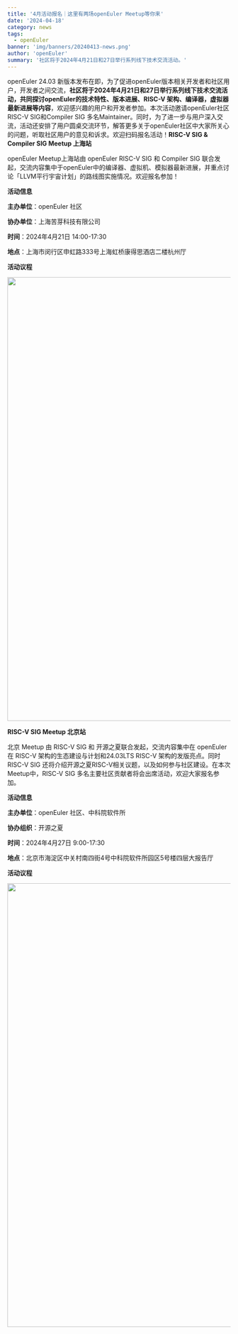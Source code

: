 ```yaml
---
title: '4月活动报名｜这里有两场openEuler Meetup等你来'
date: '2024-04-18'
category: news
tags:
  - openEuler
banner: 'img/banners/20240413-news.png'
author: 'openEuler'
summary: '社区将于2024年4月21日和27日举行系列线下技术交流活动。'
---
```




openEuler 24.03
新版本发布在即，为了促进openEuler版本相关开发者和社区用户，开发者之间交流，**社区将于2024年4月21日和27日举行系列线下技术交流活动，共同探讨openEuler的技术特性、版本进展、RISC-V
架构、编译器，虚拟器最新进展等内容**，欢迎感兴趣的用户和开发者参加。本次活动邀请openEuler社区RISC-V
SIG和Compiler SIG
多名Maintainer。同时，为了进一步与用户深入交流，活动还安排了用户圆桌交流环节，解答更多关于openEuler社区中大家所关心的问题，听取社区用户的意见和诉求。欢迎扫码报名活动！**RISC-V
SIG & Compiler SIG Meetup 上海站**

openEuler Meetup上海站由 openEuler RISC-V SIG 和 Compiler SIG
联合发起，交流内容集中于openEuler中的编译器、虚拟机、模拟器最新进展，并重点讨论「LLVM平行宇宙计划」的路线图实施情况。欢迎报名参加！

**活动信息**



**主办单位**：openEuler 社区

**协办单位**：上海苦芽科技有限公司

**时间**：2024年4月21日 14:00-17:30

**地点**：上海市闵行区申虹路333号上海虹桥康得思酒店二楼杭州厅

**活动议程**

<img src="./media/image3.png" width="1000" >

**RISC-V SIG Meetup 北京站**

北京 Meetup 由 RISC-V SIG 和 开源之夏联合发起，交流内容集中在 openEuler
在 RISC-V 架构的生态建设与计划和24.03LTS RISC-V
架构的发版亮点。同时RISC-V SIG
还将介绍开源之夏RISC-V相关议题，以及如何参与社区建设。在本次Meetup中，RISC-V
SIG 多名主要社区贡献者将会出席活动，欢迎大家报名参加。

**活动信息**


**主办单位**：openEuler
社区、中科院软件所



**协办组织**：开源之夏

**时间**：2024年4月27日 9:00-17:30

**地点**：北京市海淀区中关村南四街4号中科院软件所园区5号楼四层大报告厅

**活动议程**

<img src="./media/image4.png" width="1000" >



